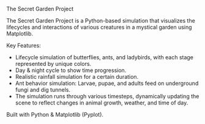 The Secret Garden Project

The Secret Garden Project is a Python-based simulation that visualizes the lifecycles and interactions of various creatures in a mystical garden using Matplotlib.

Key Features:
- Lifecycle simulation of butterflies, ants, and ladybirds, with each stage represented by unique colors.
- Day & night cycle to show time progression.
- Realistic rainfall simulation for a certain duration.
- Ant behavior simulation: Larvae, pupae, and adults feed on underground fungi and dig tunnels.
- The simulation runs through various timesteps, dynamically updating the scene to reflect changes in animal growth, weather, and time of day.

Built with Python & Matplotlib (Pyplot).
